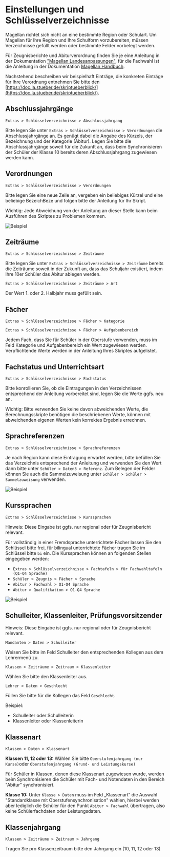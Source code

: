 # Einstellungen und Schlüsselverzeichnisse

Magellan richtet sich nicht an eine bestimmte Region oder Schulart. Um Magellan für Ihre Region und Ihre Schulform vorzubereiten, müssen Verzeichnisse gefüllt werden oder bestimmte Felder vorbelegt werden. 

Für Zeugnisberichte und Abiturverordnung finden Sie je eine Anleitung in der Dokumentation ["Magellan Landesanpassungen"](https://doc.la.stueber.de/), für die Fachwahl ist die Anleitung in der Dokumentation [Magellan Handbuch](https://doc.magellan.stueber.de/). 

Nachstehend beschreiben wir beispielhaft Einträge, die konkreten Einträge für Ihre Verordnung entnehmen Sie bitte den [https://doc.la.stueber.de/skriptueberblick/](https://doc.la.stueber.de/skriptueberblick/).

## Abschlussjahrgänge

`Extras > Schlüsselverzeichnisse > Abschlussjahrgang`

Bitte legen Sie unter `Extras > Schlüsselverzeichnisse > Verordnungen` die Abschlussjahrgänge an. Es genügt dabei die Angabe des Kürzels, der Bezeichnung und der Kategorie (Abitur). Legen Sie bitte die Abschlussjahrgänge soweit für die Zukunft an, dass beim Synchronisieren der Schüler der Klasse 10 bereits deren Abschlussjahrgang zugewiesen werden kann.

## Verordnungen

`Extras > Schlüsselverzeichnisse > Verordnungen`

Bitte legen Sie eine neue Zeile an, vergeben ein beliebiges Kürzel und eine beliebige BezeichBeze und folgen bitte der Anleitung für Ihr Skript.

Wichtig: Jede Abweichung von der Anleitung an dieser Stelle kann beim Ausführen des Skriptes zu Problemen kommen.

![Beispiel](/assets/images/verordnungen.png)

## Zeiträume

`Extras > Schlüsselverzeichnisse > Zeiträume`

Bitte legen Sie unter `Extras > Schlüsselverzeichnisse > Zeiträume` bereits die Zeiträume soweit in der Zukunft an, dass das Schuljahr existiert, indem Ihre 10er Schüler das Abitur ablegen werden.

`Extras > Schlüsselverzeichnisse > Zeiträume > Art`

Der Wert 1. oder 2. Halbjahr muss gefüllt sein.

## Fächer

`Extras > Schlüsselverzeichnisse > Fächer > Kategorie`

`Extras > Schlüsselverzeichnisse > Fächer > Aufgabenbereich`

Jedem Fach, dass Sie für Schüler in der Oberstufe verwenden, muss im Feld Kategorie und Aufgabenbereich ein Wert zugewiesen werden. Verpflichtende Werte werden in der Anleitung Ihres Skriptes aufgelistet.

## Fachstatus und Unterrichtsart

`Extras > Schlüsselverzeichnisse > Fachstatus`

Bitte konrollieren Sie, ob die Eintragungen in den Verzeichnissen entsprechend der Anleitung vorbereitet sind, legen Sie die Werte ggfs. neu an.

Wichtig: Bitte verwenden Sie keine davon abweichenden Werte, die Berechnungsskripte benötigen die beschriebenen Werte, können mit abweichenden eigenen Werten kein korrektes Ergebnis errechnen.

## Sprachreferenzen

`Extras > Schlüsselverzeichnisse > Sprachreferenzen`

Je nach Region kann diese Eintragung erwartet werden, bitte befüllen Sie das Verzeichnis entsprechend der Anleitung und verwenden Sie den Wert dann bitte unter `Schüler > Daten3 > Referenz`. 
Zum Belegen der Felder können Sie auch die Sammelzuweisung unter `Schüler > Schüler > Sammelzuweisung` verwenden.

![Beispiel](/assets/images/sprachreferenzen.png)

## Kurssprachen

`Extras > Schlüsselverzeichnisse > Kurssprachen`

Hinweis: Diese Eingabe ist ggfs. nur regional oder für Zeugnisbericht relevant.

Für vollständig in einer Fremdsprache unterrichtete Fächer lassen Sie den Schlüssel bitte frei, für bilingual unterrichtete Fächer tragen Sie im Schlüssel bitte `bi` ein. Die Kurssprachen können an folgenden Stellen eingegeben werden:

- `Extras > Schlüsselverzeichnisse > Fachtafeln > für Fachwahltafeln (Q1-Q4 Sprache)`
- `Schüler > Zeugnis > Fächer > Sprache`
- `Abitur > Fachwahl > Q1-Q4 Sprache`
- `Abitur > Qualifikation > Q1-Q4 Sprache`

![Beispiel](/assets/images/kurssprachen.png)

## Schulleiter, Klassenleiter, Prüfungsvorsitzender

Hinweis: Diese Eingabe ist ggfs. nur regional oder für Zeugnisbericht relevant.

`Mandanten > Daten > Schulleiter`

Weisen Sie bitte im Feld Schulleiter den entsprechenden Kollegen aus dem Lehrermenü zu.

`Klassen > Zeiträume > Zeitraum > Klassenleiter`

Wählen Sie bitte den Klassenleiter aus.

`Lehrer > Daten > Geschlecht`

Füllen Sie bitte für die Kollegen das Feld `Geschlecht`.

Beispiel:

- Schulleiter oder Schulleiterin
- Klassenleiter oder Klassenleiterin

## Klassenart

`Klassen > Daten > Klassenart`

**Klassen 11, 12 oder 13:**
Wählen Sie bitte `Oberstufenjahrgang (nur Kurse)`oder `Oberstufenjahrgang (Grund- und Leistungskurse)`

Für Schüler in Klassen, denen diese Klassenart zugewiesen wurde, werden beim Synchronisieren die Schüler mit Fach- und Notendaten in den Bereich "Abitur" synchronisiert.

**Klasse 10:**
Unter `Klasse > Daten` muss im Feld „Klassenart“ die Auswahl "Standardklasse mit Oberstufensynchronisation" wählen, hierbei werden aber lediglich die Schüler für den Punkt `Abitur > Fachwahl` übertragen, also keine Schülerfachdaten oder Leistungsdaten.

## Klassenjahrgang

`Klassen > Zeiträume > Zeitraum > Jahrgang`

Tragen Sie pro Klassenzeitraum bitte den Jahrgang ein (10, 11, 12 oder 13)

